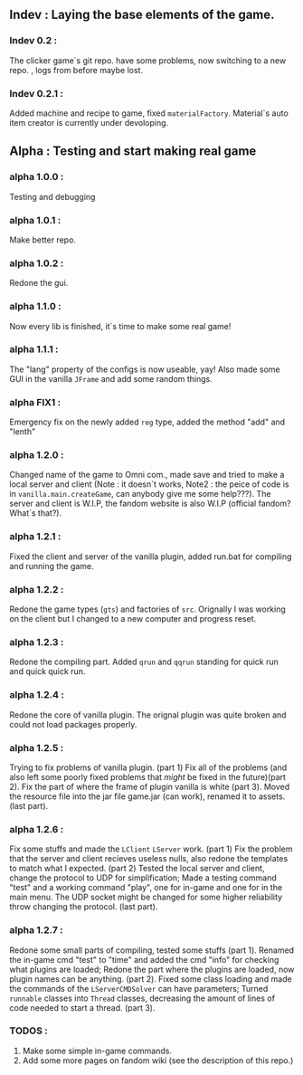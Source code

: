 ## Indev : Laying the base elements of the game. 

### Indev 0.2 : 
The clicker game`s git repo. have some problems, now switching to a new repo. , logs from before maybe lost.

### Indev 0.2.1 : 
Added machine and recipe to game, fixed <code>materialFactory</code>.
Material`s auto item creator is currently under devoloping.

## Alpha : Testing and start making real game 

### alpha 1.0.0 : 
Testing and debugging

### alpha 1.0.1 : 
Make better repo.

### alpha 1.0.2 : 
Redone the gui.

### alpha 1.1.0 : 
Now every lib is finished, it`s time to make some real game!

### alpha 1.1.1 : 
The "lang" property of the configs is now useable, yay!
Also made some GUI in the vanilla <code>JFrame</code> and add some random things.

### alpha FIX1 : 
Emergency fix on the newly added <code>reg</code> type, added the method "add" and "lenth"

### alpha 1.2.0 : 
Changed name of the game to Omni com., made save and tried to make a local server and client (Note : it doesn\`t works, Note2 : the peice of code is in <code>vanilla.main.createGame</code>, can anybody give me some help???). The server and client is W.I.P, the fandom website is also W.I.P (official fandom? What`s that?).

### alpha 1.2.1 : 
Fixed the client and server of the vanilla plugin, added run.bat for compiling and running the game.

### alpha 1.2.2 : 
Redone the game types (<code>gts</code>) and factories of <code>src</code>. Orignally I was working on the client but I changed to a new computer and progress reset.

### alpha 1.2.3 :
Redone the compiling part. Added <code>qrun</code> and <code>qqrun</code> standing for quick run and quick quick run.

### alpha 1.2.4 :
Redone the core of vanilla plugin. The orignal plugin was quite broken and could not load packages properly.

### alpha 1.2.5 :
Trying to fix problems of vanilla plugin. (part 1) Fix all of the problems (and also left some poorly fixed problems that *might* be fixed in the future)(part 2). Fix the part of where the frame of plugin vanilla is white (part 3). Moved the resource file into the jar file game.jar (can work), renamed it to assets.(last part).

### alpha 1.2.6 :
Fix some stuffs and made the <code>LClient</code> <code>LServer</code> work. (part 1) Fix the problem that the server and client recieves useless nulls, also redone the templates to match what I expected. (part 2) Tested the local server and client, change the protocol to UDP for simplification; Made a testing command "test" and a working command "play", one for in-game and one for in the main menu. The UDP socket might be changed for
some higher reliability throw changing the protocol. (last part).

### alpha 1.2.7 :
Redone some small parts of compiling, tested some stuffs (part 1). Renamed the in-game cmd "test" to "time" and added the cmd "info" for checking what plugins are loaded; Redone the part where the plugins are loaded, now plugin names can be anything. (part 2). Fixed some class loading and made the commands of the <code>LServerCMDSolver</code> can have parameters; Turned <code>runnable</code> classes into <code>Thread</code> classes, decreasing the amount of lines of code needed to start a thread. (part 3).

### TODOS :

1. Make some simple in-game commands.
2. Add some more pages on fandom wiki (see the description of this repo.)
